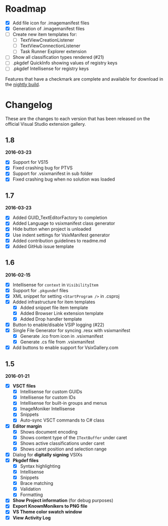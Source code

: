 # Roadmap

- [x] Add file icon for .imagemanifest files
- [x] Generation of .imagemanifest files
- [ ] Create new item templates for:
  - [ ] TextViewCreationListener
  - [ ] TextViewConnectionListener
  - [ ] Task Runner Explorer extension
- [ ] Show all classification types rendered (#21)
- [ ] .pkgdef QuickInfo showing values of registry keys
- [ ] .pkgdef Intellisense for registry keys

Features that have a checkmark are complete and available for
download in the
[nightly build](http://vsixgallery.com/extension/f8330d54-0469-43a7-8fc0-7f19febeb897/).

# Changelog

These are the changes to each version that has been released
on the official Visual Studio extension gallery.

## 1.8

**2016-03-23**

- [x] Support for VS15
- [x] Fixed crashing bug for PTVS
- [x] Support for .vsixmanifest in sub folder
- [x] Fixed crashing bug when no solution was loaded

## 1.7

**2016-03-23**

- [x] Added GUID_TextEditorFactory to completion
- [x] Added Language to vsixmanifest class generator
- [x] Hide button when project is unloaded
- [x] Use indent settings for VsixManifest generator
- [x] Added contribution guidelines to readme.md
- [x] Added GitHub issue template

## 1.6

**2016-02-15**

- [x] Intellisense for `context` in `VisibilityItem`
- [x] Support for `.pkgundef` files
- [x] XML snippet for setting `<StartProgram />` in .csproj
- [x] Added infrastructure for item templates
  - [x] Added snippet file item template
  - [x] Added Browser Link extension template
  - [x] Added Drop handler template
- [x] Button to enable/disable VSIP logging (#22)
- [x] Single File Generator for syncing .resx with vsixmanifest
  - [x] Generate .ico from icon in .vsixmanifest
  - [x] Generate .cs file from .vsixmanifest
- [x] Add buttons to enable support for VsixGallery.com

## 1.5

**2016-01-21**

- [x] **VSCT files**
  - [x] Intellisense for custom GUIDs
  - [x] Intellisense for custom IDs
  - [x] Intellisense for built-in groups and menus
  - [x] ImageMoniker Intellisense
  - [x] Snippets
  - [x] Auto-sync VSCT commands to C# class
- [x] **Editor margin**
  - [x] Shows document encoding
  - [x] Shows content type of the `ITextBuffer` under caret
  - [x] Shows active classifications under caret
  - [x] Shows caret position and selection range
- [x] Dialog for **digitally signing** VSIXs
- [x] **Pkgdef files**
  - [x] Syntax highlighting
  - [x] Intellisense
  - [x] Snippets
  - [x] Brace matching
  - [x] Validation
  - [x] Formatting
- [x] **Show Project information** (for debug purposes)
- [x] **Export KnownMonikers to PNG file**
- [x] **VS Theme color swatch window**
- [x] **View Activity Log**